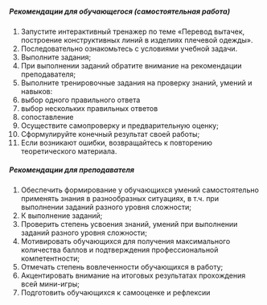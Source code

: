 ##### Рекомендации для обучающегося (самостоятельная работа)
1. Запустите интерактивный тренажер по теме «Перевод вытачек, построение конструктивных линий в изделиях плечевой одежды».
1. Последовательно ознакомьтесь с условиями учебной задачи.
1. Выполните задания;
1. При выполнении заданий обратите внимание на рекомендации преподавателя;
1. Выполните тренировочные задания на проверку знаний, умений и навыков:
1. выбор одного правильного ответа
1. выбор нескольких правильных ответов
1. сопоставление
1. Осуществите самопроверку и предварительную оценку;
1. Сформулируйте конечный результат своей работы;
1. Если возникают ошибки, возвращайтесь к повторению теоретического материала.

##### Рекомендации для преподавателя

1. Обеспечить формирование у обучающихся умений самостоятельно применять знания в разнообразных ситуациях, в т.ч. при выполнении заданий разного уровня сложности;
1. К выполнение заданий;
1. Проверить степень усвоения знаний, умений при выполнении заданий разного уровня сложности;
1. Мотивировать обучающихся для получения максимального количества баллов и подтверждения профессиональной компетентности;
1. Отмечать степень вовлеченности обучающихся в работу;
1. Акцентировать внимание на итоговых результатах прохождения всей мини-игры;
1. Подготовить обучающихся к самооценке и рефлексии